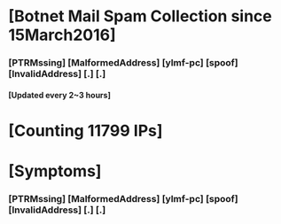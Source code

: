 # [Botnet Mail Spam Collection since 15March2016]
### [PTRMssing] [MalformedAddress] [ylmf-pc] [spoof] [InvalidAddress] [.] [.]
#### [Updated every 2~3 hours]

# [Counting 11799 IPs]

# [Symptoms] 
###   [PTRMssing] [MalformedAddress] [ylmf-pc] [spoof] [InvalidAddress] [.] [.]
